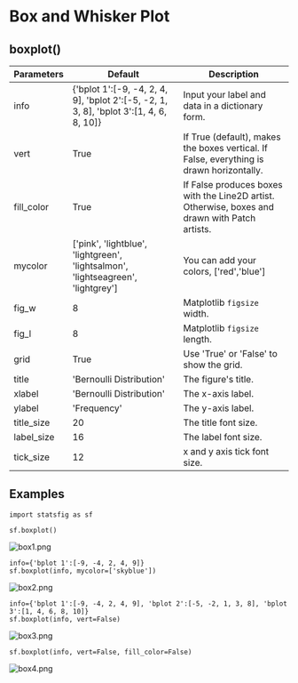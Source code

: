 # Box and Whisker Plot

## boxplot()

| Parameters | Default                                                      | Description                                                  |
| ---------- | ------------------------------------------------------------ | ------------------------------------------------------------ |
| info       | {'bplot 1':[-9, -4, 2, 4, 9], 'bplot 2':[-5, -2, 1, 3, 8], 'bplot 3':[1, 4, 6, 8, 10]} | Input your label and data in a dictionary form.              |
| vert       | True                                                         | If True (default), makes the boxes vertical. If False, everything is drawn horizontally. |
| fill_color | True                                                         | If False produces boxes with the Line2D artist. Otherwise, boxes and drawn with Patch artists. |
| mycolor    | ['pink', 'lightblue', 'lightgreen', 'lightsalmon', 'lightseagreen', 'lightgrey'] | You can add your colors, ['red','blue']                      |
| fig_w      | 8                                                            | Matplotlib `figsize` width.                                  |
| fig_l      | 8                                                            | Matplotlib `figsize` length.                                 |
| grid       | True                                                         | Use 'True' or 'False' to show the grid.                      |
| title      | 'Bernoulli Distribution'                                     | The figure's title.                                          |
| xlabel     | 'Bernoulli Distribution'                                     | The x-axis label.                                            |
| ylabel     | 'Frequency'                                                  | The y-axis label.                                            |
| title_size | 20                                                           | The title font size.                                         |
| label_size | 16                                                           | The label font size.                                         |
| tick_size  | 12                                                           | x and y axis tick font size.                                 |

## Examples

    import statsfig as sf
    
    sf.boxplot()

![box1.png](/Users/shinokada/pythonproject/statsfig/statsfig-python/image/box1.png)



```
info={'bplot 1':[-9, -4, 2, 4, 9]}
sf.boxplot(info, mycolor=['skyblue'])
```

![box2.png](/Users/shinokada/pythonproject/statsfig/statsfig-python/image/box2.png)



```
info={'bplot 1':[-9, -4, 2, 4, 9], 'bplot 2':[-5, -2, 1, 3, 8], 'bplot 3':[1, 4, 6, 8, 10]} 
sf.boxplot(info, vert=False)
```

![box3.png](/Users/shinokada/pythonproject/statsfig/statsfig-python/image/box3.png)



```
sf.boxplot(info, vert=False, fill_color=False)
```

![box4.png](/Users/shinokada/pythonproject/statsfig/statsfig-python/image/box4.png)
